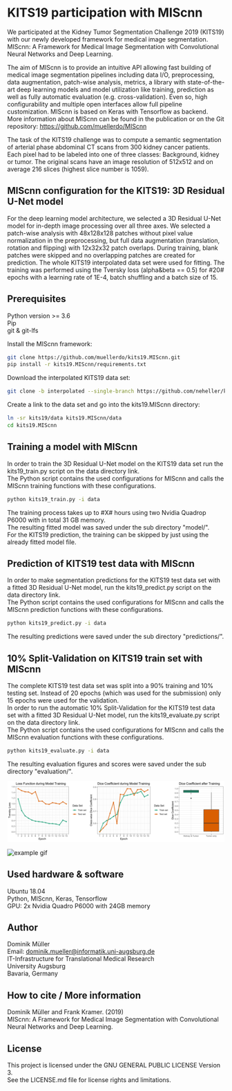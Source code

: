 # KITS19 participation with MIScnn

We participated at the Kidney Tumor Segmentation Challenge 2019 (KITS19) with our newly developed framework for medical image segmentation. MIScnn: A Framework for Medical Image Segmentation with Convolutional Neural Networks and Deep Learning.

The aim of MIScnn is to provide an intuitive API allowing fast building of medical
image segmentation pipelines including data I/O, preprocessing, data augmentation, patch-wise analysis, metrics, a library with state-of-the-art
deep learning models and model utilization like training, prediction as well as fully automatic evaluation (e.g. cross-validation).
Even so, high configurability and multiple open interfaces allow full pipeline customization. MIScnn is based on Keras with Tensorflow as backend.\
More information about MIScnn can be found in the publication or on the Git repository: https://github.com/muellerdo/MIScnn

The task of the KITS19 challenge was to compute a semantic segmentation of arterial phase abdominal CT scans from 300 kidney cancer patients. Each pixel had to be labeled into one of three classes: Background, kidney or tumor. The original scans have an image resolution of 512x512 and on average 216 slices (highest slice number is 1059).

## MIScnn configuration for the KITS19: 3D Residual U-Net model

For the deep learning model architecture, we selected a 3D Residual U-Net model for in-depth image processing
over all three axes. We selected a patch-wise analysis with 48x128x128 patches without pixel value normalization in the preprocessing,
but full data augmentation (translation, rotation and flipping) with 12x32x32 patch overlaps.
During training, blank patches were skipped and no overlapping patches are created for prediction. The
whole KITS19 interpolated data set were used for fitting. The training was performed using the Tversky loss (alpha&beta == 0.5) for #20#
epochs with a learning rate of 1E-4, batch shuffling and a batch size of 15.

## Prerequisites

Python version >= 3.6\
Pip\
git & git-lfs

Install the MIScnn framework:
```sh
git clone https://github.com/muellerdo/kits19.MIScnn.git
pip install -r kits19.MIScnn/requirements.txt
```

Download the interpolated KITS19 data set:
```sh
git clone -b interpolated --single-branch https://github.com/neheller/kits19
```

Create a link to the data set and go into the kits19.MIScnn directory:
```sh
ln -sr kits19/data kits19.MIScnn/data
cd kits19.MIScnn
```

## Training a model with MIScnn

In order to train the 3D Residual U-Net model on the KITS19 data set run the kits19_train.py script on the data directory link.\
The Python script contains the used configurations for MIScnn and calls the MIScnn training functions with these configurations.

```sh
python kits19_train.py -i data
```

The training process takes up to #X# hours using two Nvidia Quadrop P6000 with in total 31 GB memory.\
The resulting fitted model was saved under the sub directory "model/".\
For the KITS19 prediction, the training can be skipped by just using the already fitted model file.

## Prediction of KITS19 test data with MIScnn

In order to make segmentation predictions for the KITS19 test data set with a fitted 3D Residual U-Net model, run the kits19_predict.py script on the data directory link.\
The Python script contains the used configurations for MIScnn and calls the MIScnn prediction functions with these configurations.

```sh
python kits19_predict.py -i data
```

The resulting predictions were saved under the sub directory "predictions/".

## 10% Split-Validation on KITS19 train set with MIScnn

The complete KITS19 test data set was split into a 90% training and 10% testing set. Instead of 20 epochs (which was used for the submission) only 15 epochs were used for the validation.\
In order to run the automatic 10% Split-Validation for the KITS19 test data set with a fitted 3D Residual U-Net model, run the kits19_evaluate.py script on the data directory link.\
The Python script contains the used configurations for MIScnn and calls the MIScnn evaluation functions with these configurations.

```sh
python kits19_evaluate.py -i data
```

The resulting evaluation figures and scores were saved under the sub directory "evaluation/".

![evaluation plots](evaluation/multiplot.png)

![example gif](evaluation/visualization.case_00141.gif)

## Used hardware & software

Ubuntu 18.04\
Python, MIScnn, Keras, Tensorflow\
GPU: 2x Nvidia Quadro P6000 with 24GB memory

## Author

Dominik Müller\
Email: dominik.mueller@informatik.uni-augsburg.de\
IT-Infrastructure for Translational Medical Research\
University Augsburg\
Bavaria, Germany

## How to cite / More information

Dominik Müller and Frank Kramer. (2019)\
MIScnn: A Framework for Medical Image Segmentation with Convolutional Neural Networks and Deep Learning.

## License

This project is licensed under the GNU GENERAL PUBLIC LICENSE Version 3.\
See the LICENSE.md file for license rights and limitations.

